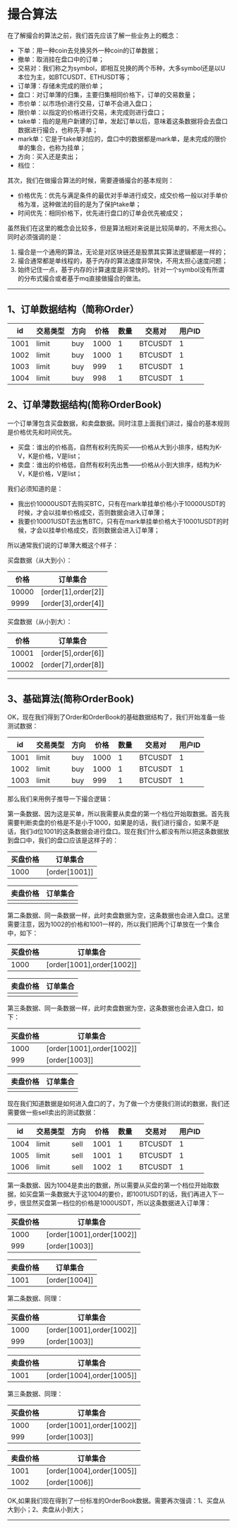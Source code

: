 # 撮合算法

在了解撮合的算法之前，我们首先应该了解一些业务上的概念：

* 下单：用一种coin去兑换另外一种coin的订单数据；
* 撤单：取消挂在盘口中的订单；
* 交易对：我们称之为symbol，即相互兑换的两个币种，大多symbol还是以U本位为主，如BTCUSDT、ETHUSDT等；
* 订单薄：存储未完成的限价单；
* 盘口：对订单薄的归集，主要归集相同价格下，订单的交易数量；
* 市价单：以市场价进行交易，订单不会进入盘口；
* 限价单：以指定的价格进行交易，未完成则进行盘口；
* take单：指的是用户新建的订单，发起订单以后，意味着这条数据将会去盘口数据进行撮合，也称先手单；
* mark单：它是于take单对应的，盘口中的数据都是mark单，是未完成的限价单的集合，也称为挂单；
* 方向：买入还是卖出；
* 档位：

其次，我们在做撮合算法的时候，需要遵循撮合的基本规则：

* 价格优先：优先与满足条件的最优对手单进行成交，成交价格一般以对手单价格为准，这种做法的目的是为了保护take单；
* 时间优先：相同价格下，优先进行盘口的订单会优先被成交；

虽然我们在这里的概念会比较多，但是算法相对来说是比较简单的，不用太担心。同时必须强调的是：

1. 撮合是一个通用的算法，无论是对区块链还是股票其实算法逻辑都是一样的；
2. 撮合通常都是单线程的，基于内存的算法速度非常快，不用太担心速度问题；
3. 始终记住一点，基于内存的计算速度是非常快的。针对一个symbol没有所谓的分布式撮合或者基于mq直接做撮合的做法。

---

## 1、订单数据结构（简称Order）

| id | 交易类型 | 方向 | 价格|数量 |交易对|用户ID |
| ------------ | ------------ | ------------ |------------ | ------------ |------------ | ------------ |
|   1001 | limit | buy |1000 | 1 | BTCUSDT | 1 |
|   1002 | limit | buy |1000 | 1 | BTCUSDT | 1 |
|   1003 | limit | buy | 999 | 1 |BTCUSDT | 1 |
|   1004 | limit | buy | 998 | 1 |BTCUSDT | 1 |


## 2、订单薄数据结构(简称OrderBook)

一个订单薄包含买盘数据，和卖盘数据。同时注意上面我们讲过，撮合的基本规则是价格优先和时间优先。

* 买盘：谁出的价格高，自然有权利先购买——价格从大到小排序，结构为K-V，K是价格，V是list；
* 卖盘：谁出的价格低，自然有权利先出售——价格从小到大排序，结构为K-V，K是价格，V是list；



我们必须知道的是：

* 我出价10000USDT去购买BTC，只有在mark单挂单价格小于10000USDT的时候，才会以挂单价格成交，否则数据会进入订单薄；
* 我要价10001USDT去出售BTC，只有在mark单挂单价格大于10001USDT的时候，才会以挂单价格成交，否则数据会进入订单薄；

所以通常我们说的订单薄大概这个样子：

买盘数据（从大到小）：

| 价格     | 订单集合   |
| ------------ | ------------ |
|   10000 | [order[1],order[2]] |
|   9999 | [order[3],order[4]] |

买盘数据（从小到大）：

| 价格     | 订单集合   |
| ------------ | ------------ |
|   10001 | [order[5],order[6]] |
|   10002 | [order[7],order[8]] |

---

## 3、基础算法(简称OrderBook)

OK，现在我们得到了Order和OrderBook的基础数据结构了，我们开始准备一些测试数据：

| id | 交易类型 | 方向 | 价格|数量 |交易对|用户ID |
| ------------ | ------------ | ------------ |------------ | ------------ |------------ | ------------ |
|   1001 | limit | buy |1000 | 1 | BTCUSDT | 1 |
|   1002 | limit | buy |1000 | 1 | BTCUSDT | 1 |
|   1003 | limit | buy | 999 | 1 |BTCUSDT | 1 |

那么我们来用例子推导一下撮合逻辑：

第一条数据、因为这是买单，所以我需要从卖盘的第一个档位开始取数据。首先我需要判断卖盘的价格是不是小于1000，如果是的话，我们进行撮合，如果不是话，我们id位1001的这条数据会进行盘口。现在我们什么都没有所以把这条数据放到盘口中，我们的盘口应该是这样子的：
  
  | 买盘价格     | 订单集合   |
| ------------ | ------------ |
|   1000 | [order[1001]] |
  
  | 卖盘价格     | 订单集合   |
| ------------ | ------------ |
|   | |
  
  
第二条数据、同一条数据一样，此时卖盘数据为空，这条数据也会进入盘口。这里需要注意，因为1002的价格和1001一样的，所以我们把两个订单放在一个集合中，如下：
  
  | 买盘价格     | 订单集合   |
| ------------ | ------------ |
|   1000 | [order[1001],order[1002]] |
  
  | 卖盘价格     | 订单集合   |
| ------------ | ------------ |
|   | |
  
  
第三条数据、同一条数据一样，此时卖盘数据为空，这条数据也会进入盘口，如下：
  
  | 买盘价格     | 订单集合   |
| ------------ | ------------ |
|   1000 | [order[1001],order[1002]] |
|   999 | [order[1003]] |
  
  | 卖盘价格     | 订单集合   |
| ------------ | ------------ |
|   | |
  
  

现在我们知道数据是如何进入盘口的了，为了做一个方便我们测试的数据，我们还需要做一些sell卖出的测试数据：

| id | 交易类型 | 方向 | 价格|数量 |交易对|用户ID |
| ------------ | ------------ | ------------ |------------ | ------------ |------------ | ------------ |
|   1004 | limit | sell |1001 | 1 | BTCUSDT | 1 |
|   1005 | limit | sell |1001 | 1 | BTCUSDT | 1 |
|   1006 | limit | sell |1002 | 1 |BTCUSDT | 1 |

第一条数据、因为1004是卖出的数据，所以需要从买盘的第一个档位开始取数据，如买盘第一条数据大于这1004的要价，即1001USDT的话，我们再进入下一步，很显然买盘第一档位的价格是1000USDT，所以这条数据进入订单薄：
  
  | 买盘价格     | 订单集合   |
| ------------ | ------------ |
|   1000 | [order[1001],order[1002]] |
|   999 | [order[1003]] |
  
  | 卖盘价格     | 订单集合   |
| ------------ | ------------ |
| 1001  | [order[1004]] |
  
  
第二条数据、同理：
  
  | 买盘价格     | 订单集合   |
| ------------ | ------------ |
|   1000 | [order[1001],order[1002]] |
|   999 | [order[1003]] |
  
  | 卖盘价格     | 订单集合   |
| ------------ | ------------ |
| 1001  | [order[1004],order[1005]] |
  
  
第三条数据、同理：
  
  | 买盘价格     | 订单集合   |
| ------------ | ------------ |
|   1000 | [order[1001],order[1002]] |
|   999 | [order[1003]] |
  
  | 卖盘价格     | 订单集合   |
| ------------ | ------------ |
| 1001  | [order[1004],order[1005]] |
| 1002  | [order[1006]] |
  
  

OK,如果我们现在得到了一份标准的OrderBook数据。需要再次强调：1、买盘从大到小；2、卖盘从小到大；



---


